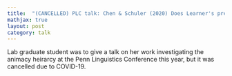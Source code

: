 ```yaml
---
title:  "(CANCELLED) PLC talk: Chen & Schuler (2020) Does Learner's preference match the typological pattern for Animacy Hierarchy in morphological marking?"
mathjax: true
layout: post
category: talk
---
```


Lab graduate student was to give a talk on her work investigating the animacy heirarcy at the Penn Linguistics Conference this year, but it was cancelled due to COVID-19. 
